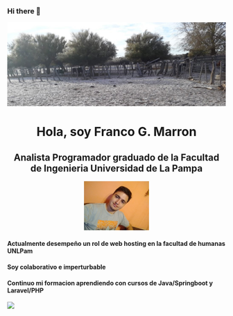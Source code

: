 ### Hi there 👋

<div  id="header">
  <img src=/portada.jpg width= "900"  />
  <div id="myProfile" align="center">
      <h1> Hola, soy Franco G. Marron </h1>
      <h2> Analista Programador graduado de la Facultad de Ingenieria   Universidad de La Pampa </h2>
      <img src=/foto.jpg width= "150"/>
  </div>
  <div id="aboutMy">
    <div align= "left">
      <h4> Actualmente desempeño un rol de web hosting en la facultad de humanas UNLPam </h4>
      <h4> Soy colaborativo e imperturbable  </h4>
      <h4> Continuo mi formacion aprendiendo con cursos de  Java/Springboot y Laravel/PHP </h4>
    </div>
    <div align="rigth">
       <img src="https://media.giphy.com/media/l0K4hO8mVvq8Oygjm/giphy.gif" width="100"/>
    </div>
  </div>
</div>
<!--
**francogmarron/francogmarron** is a ✨ _special_ ✨ repository because its `README.md` (this file) appears on your GitHub profile.

Here are some ideas to get you started:

- 🔭 I’m currently working on ...
- 🌱 I’m currently learning ...
- 👯 I’m looking to collaborate on ...
- 🤔 I’m looking for help with ...
- 💬 Ask me about ...
- 📫 How to reach me: ...
- 😄 Pronouns: ...
- ⚡ Fun fact: ...
-->
